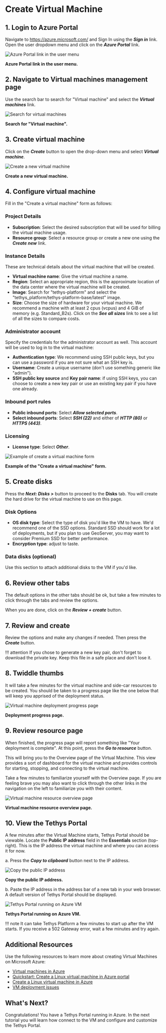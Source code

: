 # Create Virtual Machine

## 1. Login to Azure Portal

Navigate to https://azure.microsoft.com/ and Sign In using the ***Sign in*** link. Open the user dropdown menu and click on the ***Azure Portal*** link.

![Azure Portal link in the user menu](../../img/vms/azure/create--azure-portal.png)

**Azure Portal link in the user menu.**

## 2. Navigate to Virtual machines management page

Use the search bar to search for "Virtual machine" and select the ***Virtual machines*** link.

![Search for virtual machines](../../img/vms/azure/create--search-virtual-machines.png)

**Search for "Virtual machine".**

## 3. Create virtual machine

Click on the ***Create*** button to open the drop-down menu and select ***Virtual machine***.

![Create a new virtual machine](../../img/vms/azure/create--create-virtual-machine.png)

**Create a new virtual machine.**

## 4. Configure virtual machine

Fill in the "Create a virtual machine" form as follows:

### Project Details

* **Subscription**: Select the desired subscription that will be used for billing the virtual machine usage.
* **Resource group**: Select a resource group or create a new one using the ***Create new*** link.

### Instance Details

These are technical details about the virtual machine that will be created.

* **Virtual machine name**: Give the virtual machine a name.
* **Region**: Select an appropriate region, this is the approximate location of the data center where the virtual machine will be created.
* **Image**: Search for "tethys-platform" and select the "tethys_platform/tethys-platform-base/latest" image.
* **Size**: Choose the size of hardware for your virtual machine. We recommend a machine with at least 2 cpus (vcpus) and 4 GiB of memory (e.g. Standard_B2s). Click on the ***See all sizes*** link to see a list of all the sizes to compare costs.

### Administrator account

Specify the credentials for the administrator account as well. This account will be used to log in to the virtual machine:

* **Authentication type**: We recommend using SSH public keys, but you can use a password if you are not sure what an SSH key is.
* **Username**: Create a unique username (don't use something generic like "admin").
* **SSH public key source** and **Key pair name**: if using SSH keys, you can choose to create a new key pair or use an existing key pair if you have one already.

### Inbound port rules

* **Public inbound ports**: Select ***Allow selected ports***.
* **Select inbound ports**: Select ***SSH (22)*** and either of ***HTTP (80)*** or ***HTTPS (443)***.

### Licensing

* **License type**: Select ***Other***.

![Example of create a virtual machine form](../../img/vms/azure/create--create-vm-basics.png)

**Example of the "Create a virtual machine" form.**

## 5. Create disks

Press the ***Next: Disks >*** button to proceed to the **Disks** tab. You will create the hard drive for the virtual machine to use on this page.

### Disk Options

* **OS disk type**: Select the type of disk you'd like the VM to have. We'd recommend one of the SSD options. Standard SSD should work for a lot of deployments, but if you plan to use GeoServer, you may want to consider Premium SSD for better performance.
* **Encryption type**: adjust to taste.

### Data disks (optional)

Use this section to attach additional disks to the VM if you'd like.

## 6. Review other tabs

The default options in the other tabs should be ok, but take a few minutes to click through the tabs and review the options.

When you are done, click on the ***Review + create*** button.

## 7. Review and create

Review the options and make any changes if needed. Then press the ***Create*** button.

!!! attention
    If you chose to generate a new key pair, don't forget to download the private key. Keep this file in a safe place and don't lose it.

## 8. Twiddle thumbs

It will take a few minutes for the virtual machine and side-car resources to be created. You should be taken to a progress page like the one below that will keep you apprised of the deployment status.

![Virtual machine deployment progress page](../../img/vms/azure/create--deploy-progress.png)

**Deployment progress page.**

## 9. Review resource page

When finished, the progress page will report something like "Your deployment is complete". At this point, press the ***Go to resource*** button. 

This will bring you to the Overview page of the Virtual Machine. This view provides a sort of dashboard for the virtual machine and provides controls for starting, stopping, and connecting to the virtual machine. 

Take a few minutes to familiarize yourself with the Overview page. If you are feeling brave you may also want to click through the other links in the navigation on the left to familiarize you with their content.

![Virtual machine resource overview page](../../img/vms/azure/create--virtual-machine-overview.png)

**Virtual machine resource overview page.**

## 10. View the Tethys Portal

A few minutes after the Virtual Machine starts, Tethys Portal should be viewable. Locate the **Public IP address** field in the **Essentials** section (top-right). This is the IP address the virtual machine and where you can access it for now.

a. Press the ***Copy to clipboard*** button next to the IP address.

![Copy the public IP address](../../img/vms/azure/create--copy-public-ip.png)

**Copy the public IP address.**

b. Paste the IP address in the address bar of a new tab in your web browser. A default version of Tethys Portal should be displayed.

![Tethys Portal running on Azure VM](../../img/vms/azure/create--tethys-portal.png)

**Tethys Portal running on Azure VM.**

!!! note
    It can take Tethys Platform a few minutes to start up after the VM starts. If you receive a 502 Gateway error, wait a few minutes and try again.

## Additional Resources

Use the following resources to learn more about creating Virtual Machines on Microsoft Azure:

* [Virtual machines in Azure](https://docs.microsoft.com/en-us/azure/virtual-machines/)
* [Quickstart: Create a Linux virtual machine in Azure portal](https://docs.microsoft.com/en-us/azure/virtual-machines/linux/quick-create-portal)
* [Create a Linux virtual machine in Azure](https://docs.microsoft.com/en-us/learn/modules/create-linux-virtual-machine-in-azure/)
* [VM deployment issues](https://docs.microsoft.com/en-us/troubleshoot/azure/virtual-machines/welcome-deployment-troubleshooting)

## What's Next?

Congratulations! You have a Tethys Portal running in Azure. In the next tutorial you will learn how connect to the VM and configure and customize the Tethys Portal.